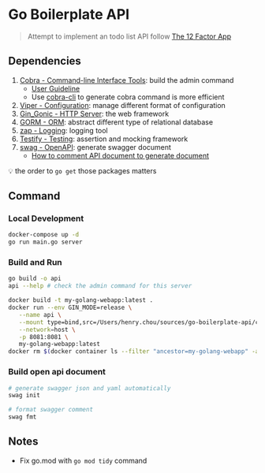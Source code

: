 # Go Boilerplate API

> Attempt to implement an todo list API follow [The 12 Factor App](https://12factor.net/)

## Dependencies

1. [Cobra - Command-line Interface Tools](https://github.com/spf13/cobra): build the admin command
   * [User Guideline](https://github.com/spf13/cobra/blob/main/site/content/user_guide.md)
   * Use [cobra-cli](https://github.com/spf13/cobra-cli/blob/main/README.md) to generate cobra command is more efficient
2. [Viper - Configuration](https://github.com/spf13/viper): manage different format of configuration
3. [Gin_Gonic - HTTP Server](https://github.com/gin-gonic/gin): the web framework
4. [GORM - ORM](https://gorm.io/gorm): abstract different type of relational database
5. [zap - Logging](https://github.com/uber-go/zap): logging tool
6. [Testify - Testing](https://github.com/stretchr/testify): assertion and mocking framework
7. [swag - OpenAPI](https://github.com/swaggo/gin-swagger): generate swagger document
   * [How to comment API document to generate document](https://github.com/swaggo/swag?tab=readme-ov-file#general-api-info)

:bulb: the order to `go get` those packages matters

## Command

### Local Development

```bash
docker-compose up -d
go run main.go server
```

### Build and Run

```bash
go build -o api
api --help # check the admin command for this server
```

```bash
docker build -t my-golang-webapp:latest .
docker run --env GIN_MODE=release \
   --name api \
   --mount type=bind,src=/Users/henry.chou/sources/go-boilerplate-api/configs/local.yml,dst=/app/configs/local.yml \
   --network=host \
   -p 8081:8081 \
   my-golang-webapp:latest
docker rm $(docker container ls --filter "ancestor=my-golang-webapp" -aq | head -n 1)
```

### Build open api document

```bash
# generate swagger json and yaml automatically
swag init

# format swagger comment
swag fmt
```

## Notes

* Fix go.mod with `go mod tidy` command